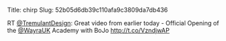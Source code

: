 Title: chirp
Slug: 52b05d6db39c110afa9c3809da7db436

RT <a href="http://twitter.com/TremulantDesign">@TremulantDesign</a>: Great video from earlier today - Official Opening of the <a href="http://twitter.com/WayraUK">@WayraUK</a> Academy with BoJo <a href="http://t.co/VzndjwAP">http://t.co/VzndjwAP</a>
